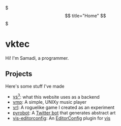 $$$
title="Home"
$$$
# vktec

Hi! I'm Samadi, a programmer.

## Projects

Here's some stuff I've made

- [vs<sup>3</sup>][vs3]: what this website uses as a backend
- [vmp][]: A simple, UNIXy music player
- [vrl][]: A roguelike game I created as an experiment
- [pyrobot][]: A [Twitter bot][pb-twit] that generates abstract art
- [vis-editorconfig][]: An [EditorConfig][] plugin for [vis][]

[vs3]: https://github.com/vktec/vs3
[vmp]: https://github.com/vktec/vmp
[vrl]: https://github.com/vktec/vrl
[pyrobot]: https://github.com/vktec/pyrobot
[vis-editorconfig]: https://github.com/vktec/vis-editorconfig

[pb-twit]: https://twitter.com/pyrobot_/
[vis]: https://github.com/martanne/vis
[editorconfig]: http://editorconfig.org/
